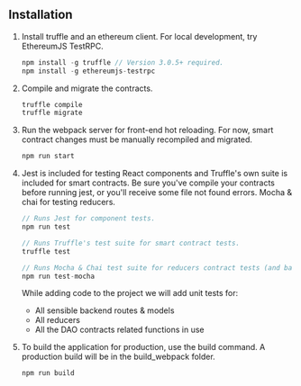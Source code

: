 ## Installation

1. Install truffle and an ethereum client. For local development, try EthereumJS TestRPC.
    ```javascript
    npm install -g truffle // Version 3.0.5+ required.
    npm install -g ethereumjs-testrpc
    ```

2. Compile and migrate the contracts.
    ```javascript
    truffle compile
    truffle migrate
    ```

3. Run the webpack server for front-end hot reloading. For now, smart contract changes must be manually recompiled and migrated.
    ```javascript
    npm run start
    ```

4. Jest is included for testing React components and Truffle's own suite is included for smart contracts. Be sure you've compile your contracts before running jest, or you'll receive some file not found errors. Mocha & chai for testing reducers.
    ```javascript
    // Runs Jest for component tests.
    npm run test

    // Runs Truffle's test suite for smart contract tests.
    truffle test

    // Runs Mocha & Chai test suite for reducers contract tests (and backend tests in the future).
    npm run test-mocha
    ```

    While adding code to the project we will add unit tests for:
    - All sensible backend routes & models
    - All reducers
    - All the DAO contracts related functions in use

5. To build the application for production, use the build command. A production build will be in the build_webpack folder.
    ```javascript
    npm run build
    ```
